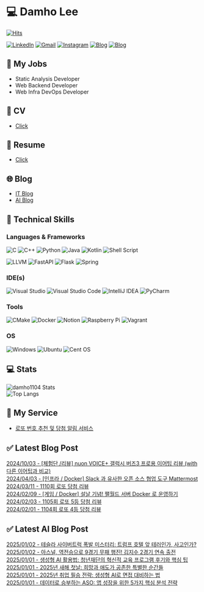 
# 💻 Damho Lee

[![Hits](https://hits.seeyoufarm.com/api/count/incr/badge.svg?url=https%3A%2F%2Fgithub.com%2Fdamho1104&count_bg=%233D9CC8&title_bg=%23555555&icon=&icon_color=%23E7E7E7&title=hits&edge_flat=false)](https://hits.seeyoufarm.com)  

[![LinkedIn](https://img.shields.io/badge/Linkedin-%230077B5.svg?style=flat&logo=linkedin&logoColor=white)](https://www.linkedin.com/in/damho1104/)
[![Gmail](https://img.shields.io/badge/Gmail-D14836?style=flat&logo=gmail&logoColor=white)](mailto:damho1104@gmail.com)
[![Instagram](https://img.shields.io/badge/Instargram-%23E4405F.svg?style=flat&logo=Instagram&logoColor=white)](https://www.instagram.com/damho1104/)
[![Blog](https://img.shields.io/badge/Blog-%23000000.svg?style=flat&logo=Tistory&logoColor=white)](https://dmomo.co.kr/)
[![Blog](https://img.shields.io/badge/Blog-%23000000.svg?style=flat&logo=WordPress&logoColor=white)](https://blog.ai.dmomo.co.kr/)

## 📃 My Jobs
- Static Analysis Developer
- Web Backend Developer
- Web Infra DevOps Developer

## 📰 CV
- [Click](https://resume.dmomo.net/damho.lee/resume)  

## 📘 Resume
- [Click](https://damho1104.notion.site/8af3191b9815406d95708d9a0cea5a9e)  

## 🌐 Blog
- [IT Blog](https://dmomo.co.kr/)
- [AI Blog](https://blog.ai.dmomo.co.kr/)

## 💪 Technical Skills
### Languages & Frameworks
![C](https://img.shields.io/badge/c-%2300599C.svg?style=flat&logo=c&logoColor=white)
![C++](https://img.shields.io/badge/c++-%2300599C.svg?style=flat&logo=c%2B%2B&logoColor=white)
![Python](https://img.shields.io/badge/Python-3776AB.svg?&style=flat&logo=Python&logoColor=white)
![Java](https://img.shields.io/badge/java-%23ED8B00.svg?style=flat&logo=openjdk&logoColor=white)
![Kotlin](https://img.shields.io/badge/Kotlin-%237F52FF.svg?style=flat&logo=Kotlin&logoColor=white)
![Shell Script](https://img.shields.io/badge/Shell_script-%23121011.svg?style=flat&logo=gnu-bash&logoColor=white)  
  
![LLVM](https://img.shields.io/badge/LLVM/Clang-000B1D.svg?&style=flat&logo=LLVM&logoColor=white)
![FastAPI](https://img.shields.io/badge/FastAPI-005571?style=flat&logo=fastapi)
![Flask](https://img.shields.io/badge/Flask-%23000.svg?style=flat&logo=flask&logoColor=white)
![Spring](https://img.shields.io/badge/Springboot-%236DB33F.svg?style=flat&logo=spring&logoColor=white)
  
  
### IDE(s)
![Visual Studio](https://img.shields.io/badge/Visual%20Studio-5C2D91.svg?style=flat&logo=visual-studio&logoColor=white) 
![Visual Studio Code](https://img.shields.io/badge/Visual%20Studio%20Code-0078d7.svg?style=flat&logo=visual-studio-code&logoColor=white)
![IntelliJ IDEA](https://img.shields.io/badge/IntelliJIDEA-000000.svg?style=flat&logo=intellij-idea&logoColor=white) 
![PyCharm](https://img.shields.io/badge/PyCharm-143?style=flat&logo=pycharm&logoColor=black&color=black&labelColor=green) 


### Tools
![CMake](https://img.shields.io/badge/CMake-%23008FBA.svg?style=flat&logo=cmake&logoColor=white)
![Docker](https://img.shields.io/badge/docker-%230db7ed.svg?style=flat&logo=docker&logoColor=white)
![Notion](https://img.shields.io/badge/Notion-%23000000.svg?style=flat&logo=notion&logoColor=white)
![Raspberry Pi](https://img.shields.io/badge/-RaspberryPi-C51A4A?style=flat&logo=Raspberry-Pi)
![Vagrant](https://img.shields.io/badge/Vagrant-%231563FF.svg?style=flat&logo=vagrant&logoColor=white)


### OS
![Windows](https://img.shields.io/badge/Windows-0078D6?style=flat&logo=windows&logoColor=white)
![Ubuntu](https://img.shields.io/badge/Ubuntu-E95420?style=flat&logo=ubuntu&logoColor=white)
![Cent OS](https://img.shields.io/badge/Cent%20OS-002260?style=flat&logo=centos&logoColor=F0F0F0)


## :computer: Stats
![damho1104 Stats](https://github-readme-stats.vercel.app/api?username=damho1104&hide=issues&show_icons=true&theme=dark)  
![Top Langs](https://github-readme-stats.vercel.app/api/top-langs/?username=damho1104&layout=compact&theme=dark)


## 📣 My Service
- [로또 번호 추천 및 당첨 알림 서비스](https://lotto.dmomo.co.kr/)  


## ✅ Latest Blog Post

[2024/10/03 - [체험단 /리뷰] nuon VOICE+ 갤럭시 버즈3 프로용 이어팁 리뷰 (with 다른 이어팁과 비교)](https://dmomo.co.kr/52) <br/>
[2024/04/03 - [인프라 / Docker] Slack 과 유사한 오픈 소스 협업 도구 Mattermost](https://dmomo.co.kr/51) <br/>
[2024/03/11 - 1110회 로또 당첨 리뷰](https://dmomo.co.kr/50) <br/>
[2024/02/09 - [게임 / Docker] 설날 기념! 팰월드 서버 Docker 로 운영하기](https://dmomo.co.kr/49) <br/>
[2024/02/03 - 1105회 로또 5등 당첨 리뷰](https://dmomo.co.kr/48) <br/>
[2024/02/01 - 1104회 로또 4등 당첨 리뷰](https://dmomo.co.kr/47) <br/>

## ✅ Latest AI Blog Post
[2025/01/02 - 테슬라 사이버트럭 폭발 미스터리: 트럼프 호텔 앞 테러인가, 사고인가?](https://blog.ai.dmomo.net/2025/01/02/%ed%85%8c%ec%8a%ac%eb%9d%bc-%ec%82%ac%ec%9d%b4%eb%b2%84%ed%8a%b8%eb%9f%ad-%ed%8f%ad%eb%b0%9c-%eb%af%b8%ec%8a%a4%ed%84%b0%eb%a6%ac-%ed%8a%b8%eb%9f%bc%ed%94%84-%ed%98%b8%ed%85%94-%ec%95%9e-%ed%85%8c/) <br/>
[2025/01/02 - 아스널, 역전승으로 9경기 무패 행진! 김지수 2경기 연속 출전](https://blog.ai.dmomo.net/2025/01/02/%ec%95%84%ec%8a%a4%eb%84%90-%ec%97%ad%ec%a0%84%ec%8a%b9%ec%9c%bc%eb%a1%9c-9%ea%b2%bd%ea%b8%b0-%eb%ac%b4%ed%8c%a8-%ed%96%89%ec%a7%84-%ea%b9%80%ec%a7%80%ec%88%98-2%ea%b2%bd%ea%b8%b0-%ec%97%b0%ec%86%8d/) <br/>
[2025/01/01 - 생성형 AI 활용법: 청년재단의 혁신적 교육 프로그램 후기와 핵심 팁](https://blog.ai.dmomo.net/2025/01/01/%ec%83%9d%ec%84%b1%ed%98%95-ai-%ed%99%9c%ec%9a%a9%eb%b2%95-%ec%b2%ad%eb%85%84%ec%9e%ac%eb%8b%a8%ec%9d%98-%ed%98%81%ec%8b%a0%ec%a0%81-%ea%b5%90%ec%9c%a1-%ed%94%84%eb%a1%9c%ea%b7%b8%eb%9e%a8-%ed%9b%84/) <br/>
[2025/01/01 - 2025년 새해 첫날: 희망과 애도가 공존한 특별한 순간들](https://blog.ai.dmomo.net/2025/01/01/2025%eb%85%84-%ec%83%88%ed%95%b4-%ec%b2%ab%eb%82%a0-%ed%9d%ac%eb%a7%9d%ea%b3%bc-%ec%95%a0%eb%8f%84%ea%b0%80-%ea%b3%b5%ec%a1%b4%ed%95%9c-%ed%8a%b9%eb%b3%84%ed%95%9c-%ec%88%9c%ea%b0%84%eb%93%a4/) <br/>
[2025/01/01 - 2025년 취업 필승 전략: 생성형 AI로 면접 대비하는 법](https://blog.ai.dmomo.net/2025/01/01/2025%eb%85%84-%ec%b7%a8%ec%97%85-%ed%95%84%ec%8a%b9-%ec%a0%84%eb%9e%b5-%ec%83%9d%ec%84%b1%ed%98%95-ai%eb%a1%9c-%eb%a9%b4%ec%a0%91-%eb%8c%80%eb%b9%84%ed%95%98%eb%8a%94-%eb%b2%95/) <br/>
[2025/01/01 - 데이터로 승부하는 ASO: 앱 성장을 위한 5가지 핵심 분석 전략](https://blog.ai.dmomo.net/2025/01/01/%eb%8d%b0%ec%9d%b4%ed%84%b0%eb%a1%9c-%ec%8a%b9%eb%b6%80%ed%95%98%eb%8a%94-aso-%ec%95%b1-%ec%84%b1%ec%9e%a5%ec%9d%84-%ec%9c%84%ed%95%9c-5%ea%b0%80%ec%a7%80-%ed%95%b5%ec%8b%ac-%eb%b6%84%ec%84%9d-2/) <br/>
